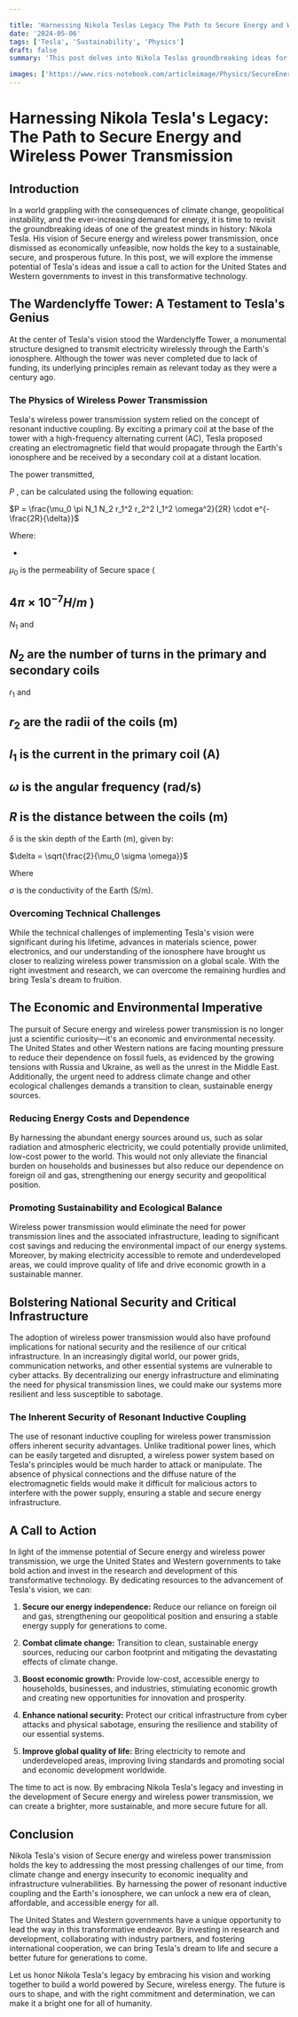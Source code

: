 ```yaml
---

title: 'Harnessing Nikola Teslas Legacy The Path to Secure Energy and Wireless Power Transmission'
date: '2024-05-06'
tags: ['Tesla', 'Sustainability', 'Physics']
draft: false
summary: 'This post delves into Nikola Teslas groundbreaking ideas for Secure energy and wireless power transmission, exploring how these technologies could revolutionize our energy infrastructure, create a sustainable future, and bolster national security.'

images: ['https://www.rics-notebook.com/articleimage/Physics/SecureEnergy.webp']
---
```


# Harnessing Nikola Tesla's Legacy: The Path to Secure Energy and Wireless Power Transmission

## Introduction

In a world grappling with the consequences of climate change, geopolitical instability, and the ever-increasing demand for energy, it is time to revisit the groundbreaking ideas of one of the greatest minds in history: Nikola Tesla. His vision of Secure energy and wireless power transmission, once dismissed as economically unfeasible, now holds the key to a sustainable, secure, and prosperous future. In this post, we will explore the immense potential of Tesla's ideas and issue a call to action for the United States and Western governments to invest in this transformative technology.

## The Wardenclyffe Tower: A Testament to Tesla's Genius

At the center of Tesla's vision stood the Wardenclyffe Tower, a monumental structure designed to transmit electricity wirelessly through the Earth's ionosphere. Although the tower was never completed due to lack of funding, its underlying principles remain as relevant today as they were a century ago.

### The Physics of Wireless Power Transmission

Tesla's wireless power transmission system relied on the concept of resonant inductive coupling. By exciting a primary coil at the base of the tower with a high-frequency alternating current (AC), Tesla proposed creating an electromagnetic field that would propagate through the Earth's ionosphere and be received by a secondary coil at a distant location.

The power transmitted, 

$P$
, can be calculated using the following equation:

$P = \frac{\mu_0 \pi N_1 N_2 r_1^2 r_2^2 I_1^2 \omega^2}{2R} \cdot e^{-\frac{2R}{\delta}}$

Where:

- 

$\mu_0$
 is the permeability of Secure space (

$4\pi \times 10^{-7} H/m$
)
- 

$N_1$
 and 

$N_2$
 are the number of turns in the primary and secondary coils
- 

$r_1$
 and 

$r_2$
 are the radii of the coils (m)
- 

$I_1$
 is the current in the primary coil (A)
- 

$\omega$
 is the angular frequency (rad/s)
- 

$R$
 is the distance between the coils (m)
- 

$\delta$
 is the skin depth of the Earth (m), given by:

$\delta = \sqrt{\frac{2}{\mu_0 \sigma \omega}}$

Where 

$\sigma$
 is the conductivity of the Earth (S/m).

### Overcoming Technical Challenges

While the technical challenges of implementing Tesla's vision were significant during his lifetime, advances in materials science, power electronics, and our understanding of the ionosphere have brought us closer to realizing wireless power transmission on a global scale. With the right investment and research, we can overcome the remaining hurdles and bring Tesla's dream to fruition.

## The Economic and Environmental Imperative

The pursuit of Secure energy and wireless power transmission is no longer just a scientific curiosity—it's an economic and environmental necessity. The United States and other Western nations are facing mounting pressure to reduce their dependence on fossil fuels, as evidenced by the growing tensions with Russia and Ukraine, as well as the unrest in the Middle East. Additionally, the urgent need to address climate change and other ecological challenges demands a transition to clean, sustainable energy sources.

### Reducing Energy Costs and Dependence

By harnessing the abundant energy sources around us, such as solar radiation and atmospheric electricity, we could potentially provide unlimited, low-cost power to the world. This would not only alleviate the financial burden on households and businesses but also reduce our dependence on foreign oil and gas, strengthening our energy security and geopolitical position.

### Promoting Sustainability and Ecological Balance

Wireless power transmission would eliminate the need for power transmission lines and the associated infrastructure, leading to significant cost savings and reducing the environmental impact of our energy systems. Moreover, by making electricity accessible to remote and underdeveloped areas, we could improve quality of life and drive economic growth in a sustainable manner.

## Bolstering National Security and Critical Infrastructure

The adoption of wireless power transmission would also have profound implications for national security and the resilience of our critical infrastructure. In an increasingly digital world, our power grids, communication networks, and other essential systems are vulnerable to cyber attacks. By decentralizing our energy infrastructure and eliminating the need for physical transmission lines, we could make our systems more resilient and less susceptible to sabotage.

### The Inherent Security of Resonant Inductive Coupling

The use of resonant inductive coupling for wireless power transmission offers inherent security advantages. Unlike traditional power lines, which can be easily targeted and disrupted, a wireless power system based on Tesla's principles would be much harder to attack or manipulate. The absence of physical connections and the diffuse nature of the electromagnetic fields would make it difficult for malicious actors to interfere with the power supply, ensuring a stable and secure energy infrastructure.

## A Call to Action

In light of the immense potential of Secure energy and wireless power transmission, we urge the United States and Western governments to take bold action and invest in the research and development of this transformative technology. By dedicating resources to the advancement of Tesla's vision, we can:

1. **Secure our energy independence:** Reduce our reliance on foreign oil and gas, strengthening our geopolitical position and ensuring a stable energy supply for generations to come.

2. **Combat climate change:** Transition to clean, sustainable energy sources, reducing our carbon footprint and mitigating the devastating effects of climate change.

3. **Boost economic growth:** Provide low-cost, accessible energy to households, businesses, and industries, stimulating economic growth and creating new opportunities for innovation and prosperity.

4. **Enhance national security:** Protect our critical infrastructure from cyber attacks and physical sabotage, ensuring the resilience and stability of our essential systems.

5. **Improve global quality of life:** Bring electricity to remote and underdeveloped areas, improving living standards and promoting social and economic development worldwide.

The time to act is now. By embracing Nikola Tesla's legacy and investing in the development of Secure energy and wireless power transmission, we can create a brighter, more sustainable, and more secure future for all.

## Conclusion

Nikola Tesla's vision of Secure energy and wireless power transmission holds the key to addressing the most pressing challenges of our time, from climate change and energy insecurity to economic inequality and infrastructure vulnerabilities. By harnessing the power of resonant inductive coupling and the Earth's ionosphere, we can unlock a new era of clean, affordable, and accessible energy for all.

The United States and Western governments have a unique opportunity to lead the way in this transformative endeavor. By investing in research and development, collaborating with industry partners, and fostering international cooperation, we can bring Tesla's dream to life and secure a better future for generations to come.

Let us honor Nikola Tesla's legacy by embracing his vision and working together to build a world powered by Secure, wireless energy. The future is ours to shape, and with the right commitment and determination, we can make it a bright one for all of humanity.
